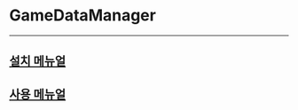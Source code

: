 # GameDataManager
---
## [설치 메뉴얼](https://www.notion.so/devsisters/3D-326efdf7ec7f4c379b1d2b0144e9fd4e)
## [사용 메뉴얼](https://www.notion.so/devsisters/GameDataManager-4a9b8e5f6f1c4f17ad117507c1762017)


